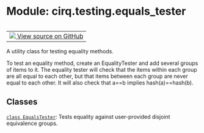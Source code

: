 <div itemscope itemtype="http://developers.google.com/ReferenceObject">
<meta itemprop="name" content="cirq.testing.equals_tester" />
<meta itemprop="path" content="Stable" />
</div>

# Module: cirq.testing.equals_tester

<!-- Insert buttons and diff -->

<table class="tfo-notebook-buttons tfo-api" align="left">

<td>
  <a target="_blank" href="https://github.com/quantumlib/cirq/tree/master/cirq/testing/equals_tester.py">
    <img src="https://www.tensorflow.org/images/GitHub-Mark-32px.png" />
    View source on GitHub
  </a>
</td>
</table>



A utility class for testing equality methods.


To test an equality method, create an EqualityTester and add several groups
of items to it. The equality tester will check that the items within each
group are all equal to each other, but that items between each group are never
equal to each other. It will also check that a==b implies hash(a)==hash(b).

## Classes

[`class EqualsTester`](../../cirq/testing/EqualsTester.md): Tests equality against user-provided disjoint equivalence groups.

